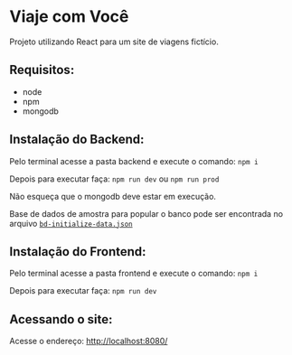 # Viaje com Você

Projeto utilizando React para um site de viagens fictício.

## Requisitos:

- node
- npm
- mongodb

## Instalação do Backend:

Pelo terminal acesse a pasta backend e execute o comando:
`npm i`

Depois para executar faça:
`npm run dev` ou `npm run prod`

Não esqueça que o mongodb deve estar em execução.

Base de dados de amostra para popular o banco pode ser encontrada no arquivo [`bd-initialize-data.json`](backend/bd-initialize-data.json)

## Instalação do Frontend:

Pelo terminal acesse a pasta frontend e execute o comando:
`npm i`

Depois para executar faça:
`npm run dev`

## Acessando o site:

Acesse o endereço:
[http://localhost:8080/](http://localhost:8080/)
